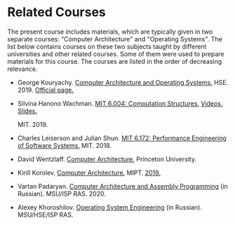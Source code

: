 # Related Courses

The present course includes materials, which are typically given in two separate courses:
"Computer Architecture" and "Operating Systems".
The list below contains courses on these two subjects taught by different universities and other related courses.
Some of them were used to prepare materials for this course.
The courses are listed in the order of decreasing relevance.

- George Kouryachy. [Computer Architecture and Operating Systems.](https://uneex.ru/HSE)
  HSE. 2019. [Official page.](http://wiki.cs.hse.ru/ACOS_DSBA_2019/2020)

- Silvina Hanono Wachman. [MIT 6.004: Computation Structures.](https://6004.mit.edu)
  [Videos.](https://www.youtube.com/watch?v=n-YWa8hTdH8&list=PLai-xIlqf4JmoDBmGCvKlf4gPpuG9J9cm)
  [Slides.](https://github.com/andrewt0301/hse-acos-course/tree/master/related/MIT_6004/slides)
  <!--- Downloaded from https://6004.mit.edu/web/_static/fall20/resources/fa19/L01.pdf -->
  MIT. 2019.
  

- Charles Leiserson and Julian Shun. [MIT 6.172: Performance Engineering of Software Systems.](
  https://ocw.mit.edu/courses/electrical-engineering-and-computer-science/6-172-performance-engineering-of-software-systems-fall-2018)
  MIT. 2018.
  
- David Wentzlaff. [Computer Architecture.](https://www.coursera.org/learn/comparch/home/welcome)
  Princeton University.

- Kirill Korolev. [Computer Architecture.](https://mipt-ilab.github.io/mipt-mips/) MIPT. [2019.](
  https://github.com/MIPT-ILab/ca-lectures/tree/master/mipt-mips/2019)

- Vartan Padaryan. [Computer Architecture and Assembly Programming](http://asmcourse.cs.msu.ru) (in Russian).
  MSU/ISP RAS. 2020.

- Alexey Khoroshilov. [Operating System Engineering](http://sp.cs.msu.ru/courses/bosk) (in Russian).
  MSU/HSE/ISP RAS.
